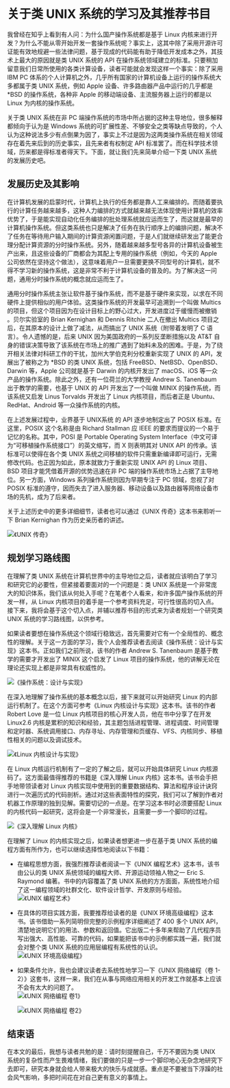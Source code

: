 # 关于类 UNIX 系统的学习及其推荐书目

我曾经在知乎上看到有人问：为什么国产操作系统都是基于 Linux 内核来进行开发？为什么不能从零开始开发一套操作系统呢？事实上，这其中除了采用开源许可证能有效地规避一些法律问题，基于现成的代码能有助于降低开发成本之外，其技术上最大的原因就是类 UNIX 系统的 API 在操作系统领域建立的标准。只要稍加留意我们日常所使用的各类计算设备，读者可能就会发现这样一个事实：除了采用 IBM PC 体系的个人计算机之外，几乎所有国家的计算机设备上运行的操作系统大多都属于类 UNIX 系统，例如 Apple 设备、许多路由器产品中运行的几乎都是 *BSD 的操作系统，各种非 Apple 的移动端设备、主流服务器上运行的都是以 Linux 为内核的操作系统。

关于类 UNIX 系统在非 PC 端操作系统的市场中所占据的这种主导地位，很多解释都倾向于认为是 Windows 系统的可扩展性差、不够安全之类等缺点导致的，个人认为这种说法多少有点倒果为因了，事实上不过是因为这两类操作系统在相关领域存在着先来后到的历史事实，且先来者有权制定 API 标准罢了。而在科学技术领域，历来都是得标准者得天下。下面，就让我们先来简单介绍一下类 UNIX 系统的发展历史吧。

## 发展历史及其影响

在计算机发展的启蒙时代，计算机上执行的任务都是靠人工来编排的。而随着要执行的计算任务越来越多，这种人力编排的方式就越来越无法体现使用计算机的效率优势了，于是能实现自动化任务编排的批处理系统就应运而生了，而这就是最早的计算机操作系统。但这类系统也只是解决了任务在执行顺序上的编排问题，解决不了任务在等待用户输入期间的计算资源闲置问题，于是人们就继续研发出了能更合理分配计算资源的分时操作系统。另外，随着越来越多型号各异的计算机设备被生产出来，且这些设备的厂商都会为其配上专用的操作系统（例如，今天的 Apple 公司依然在坚持这个做法），这意味着用户一旦需要更换不同型号的计算机，就不得不学习新的操作系统，这是非常不利于计算机设备的普及的。为了解决这一问题，通用分时操作系统的概念就应运而生了。

通用分时操作系统主张让软件基于操作系统，而不是基于硬件来实现，以求在不同硬件上提供相似的用户体验。这类操作系统的开发最早可追溯到一个叫做 Multics 的项目，但这个项目因为在设计目标上的野心过大，开发进度过于缓慢而被撤销 。贝尔实验室的 Brian Kernighan 和 Dennis Ritchie 二人在撤出 Multics 项目之后，在其原本的设计上做了减法，从而搞出了 UNIX 系统（附带着发明了 C 语言）。令人遗憾的是，后来 UNIX 因为美国政府的一系列反垄断措施以及 AT&T 自身的错误决策导致了该系统在市场上的推广遇到了始料未及的困难。于是，为了绕开相关法律对科研工作的干扰，加州大学伯克利分校重新实现了 UNIX 的 API，发展出了被称之为 *BSD 的类 UNIX 系统，包括 FreeBSD、NetBSD、OpenBSD、Darwin 等，Apple 公司就是基于 Darwin 的内核开发出了 macOS、iOS 等一众产品的操作系统。除此之外，还有一位荷兰的大学教授 Andrew S. Tanenbaum 出于教学的需要，也基于 UNIX 的 API 开发出了一个叫做 MINIX 的操作系统，而该系统又启发 Linus Torvalds 开发出了 Linux 内核项目，而后者正是 Ubuntu、RedHat、Android 等一众操作系统的内核。

在上述发展过程中，业界基于 UNIX系统 的 API 逐步地制定出了 POSIX 标准。在这里，POSIX 这个名称是由 Richard Stallman 应 IEEE 的要求而提议的一个易于记忆的名称。其中，POSI 是 Portable Operating System Interface（中文可译为“可移植操作系统接口”）的英文缩写，而 X 则表明其对 UNIX API 的传承。该标准可以使得在各个类 UNIX 系统之间移植的软件只需重新编译即可运行，无需修改代码。也正因为如此，原本就致力于重新实现 UNIX API 的 Linux 项目、BSD 项目才能凭借着开源的优势迅速在非 PC 端的操作系统市场上占据了主导地位。另一方面，Windows 系列操作系统则因为早期专注于 PC 领域，忽视了对 POSIX 标准的遵守，因而失去了进入服务器、移动设备以及路由器等网络设备市场的先机，成为了后来者。

关于上述历史中的更多详细细节，读者也可以通过《UNIX 传奇》这本书来聆听一下 Brian Kernighan 作为历史亲历者的讲述。

![《UNIX 传奇》](./img/1-1.jpg)

## 规划学习路线图

在理解了类 UNIX 系统在计算机世界中的主导地位之后，读者就应该明白了学习和研究它的必要性，但紧接着要面对的一个问题是：类 UNIX 系统是一个非常庞大的知识体系，我们该从何处入手呢？在笔者个人看来，和许多国产操作系统的开发一样，从 Linux 内核项目的着手是一个参考资料充足，可行性很高的切入点。接下来，我将会基于这个切入点，并辅以推荐书目的形式来为读者规划一个研究类 UNIX 系统的学习路线图，以供参考。

如果读者要想在操作系统这个领域行稳致远，首先需要对它有一个全局性的、概念性的理解。关于这一方面的学习，我个人会推荐读者去阅读《操作系统：设计与实现》这本书。正如我们之前所说，该书的作者  Andrew S. Tanenbaum 是基于教学的需要才开发出了 MINIX 这个启发了 Linux 项目的操作系统，他的讲解无论在理论还实现上都是非常具有权威性的。  

![《操作系统：设计与实现》](./img/1-2.jpg)

在深入地理解了操作系统的基本概念以后，接下来就可以开始研究 Linux 的内部运行机制了。在这个方面可参考《Linux 内核设计与实现》这本书。该书的作者 Robert Love 是一位 Linux 内核项目的核心开发人员，他在书中分享了在开发 Linux2.6 内核是累积的知识和经验，其主题包括进程管理、进程调度、时间管理和定时器、系统调用接口、内存寻址、内存管理和页缓存、VFS、内核同步、移植性相关的问题以及调试技术。  

![《Linux 内核设计与实现》](./img/1-3.jpg)

在 Linux 内核运行机制有了一定的了解之后，就可以开始具体研究 Linux 内核源码了。这方面最值得推荐的书籍是《深入理解 Linux 内核》这本书。该书会手把手地带领读者对 Linux 内核实现中使用到的重要数据结构、算法和程序设计诀窍进行一次遍历式的代码剖析。通过对这些表面特性的探究，我们可以了解到作者对机器工作原理的独到见解。需要切记的一点是。在学习这本书时必须要搭配 Linux 的内核代码一起研究，这将会是一个非常漫长，且需要一步一个脚印的过程。  

![《深入理解 Linux 内核》](./img/1-4.jpg)

在理解了 Linux 的内核实现之后，如果读者想更进一步在基于类 UNIX 系统的编程方面有所作为，也可以继续选择性地阅读以下书籍：

- 在编程思想方面，我强烈推荐读者阅读一下《UNIX 编程艺术》这本书，该书由公认的类 UNIX 系统领域的编程大师、开源运动领袖人物之一 Eric S. Raymond 编著。书中的内容覆盖了类 UNIX 系统的方方面面，系统性地介绍了这一编程领域的社群文化、软件设计哲学、开发原则与经验。  
    ![《UNIX 编程艺术》](./img/1-8.jpg)

- 在具体的项目实践方面，我要推荐给读者的是《UNIX 环境高级编程》这本书。该书借助一系列简明但完整的示例程序详细阐述了 400 多个 UNIX API，清楚地说明它们的用法、参数和返回值。它出版二十多年来帮助了几代程序员写出强大、高性能、可靠的代码，如果能把该书中的示例都实践一遍，我们就会对整个类 UNIX 系统的应用层编程有系统性的认识。  
    ![《UNIX 环境高级编程》](./img/1-9.jpg)

- 如果条件允许，我也会建议读者去系统性地学习一下《UNIX 网络编程（卷 1-2）》这套书，这样一来，我们在从事与网络应用相关的开发工作就基本上应该不会有太大的问题了。  
    ![《UNIX 网络编程 卷1》](./img/1-10.jpg)

    ![《UNIX 网络编程 卷2》](./img/1-11.jpg)

## 结束语

在本文的最后，我想与读者共勉的是：请时刻提醒自己，千万不要因为类 UNIX 系统的复杂性而产生畏难情绪，我们要做的只是一步一个脚印地心无杂念地研究下去即可，研究本身就会给人带来极大的快乐与成就感。重点是不要被当下浮躁的社会风气影响，多把时间花在对自己更有意义的事情上。
